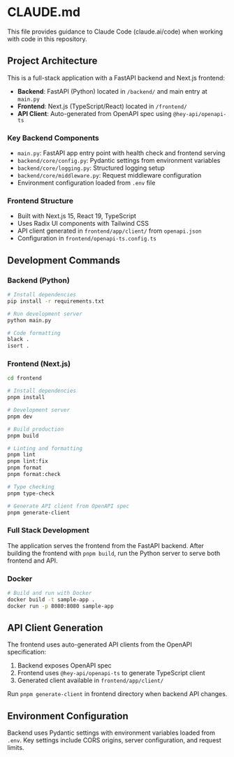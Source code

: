 # CLAUDE.md

This file provides guidance to Claude Code (claude.ai/code) when working with code in this repository.

## Project Architecture

This is a full-stack application with a FastAPI backend and Next.js frontend:

- **Backend**: FastAPI (Python) located in `/backend/` and main entry at `main.py`
- **Frontend**: Next.js (TypeScript/React) located in `/frontend/`
- **API Client**: Auto-generated from OpenAPI spec using `@hey-api/openapi-ts`

### Key Backend Components

- `main.py`: FastAPI app entry point with health check and frontend serving
- `backend/core/config.py`: Pydantic settings from environment variables
- `backend/core/logging.py`: Structured logging setup
- `backend/core/middleware.py`: Request middleware configuration
- Environment configuration loaded from `.env` file

### Frontend Structure

- Built with Next.js 15, React 19, TypeScript
- Uses Radix UI components with Tailwind CSS
- API client generated in `frontend/app/client/` from `openapi.json`
- Configuration in `frontend/openapi-ts.config.ts`

## Development Commands

### Backend (Python)
```bash
# Install dependencies
pip install -r requirements.txt

# Run development server
python main.py

# Code formatting
black .
isort .
```

### Frontend (Next.js)
```bash
cd frontend

# Install dependencies
pnpm install

# Development server
pnpm dev

# Build production
pnpm build

# Linting and formatting
pnpm lint
pnpm lint:fix
pnpm format
pnpm format:check

# Type checking
pnpm type-check

# Generate API client from OpenAPI spec
pnpm generate-client
```

### Full Stack Development

The application serves the frontend from the FastAPI backend. After building the frontend with `pnpm build`, run the Python server to serve both frontend and API.

### Docker

```bash
# Build and run with Docker
docker build -t sample-app .
docker run -p 8080:8080 sample-app
```

## API Client Generation

The frontend uses auto-generated API clients from the OpenAPI specification:
1. Backend exposes OpenAPI spec
2. Frontend uses `@hey-api/openapi-ts` to generate TypeScript client
3. Generated client available in `frontend/app/client/`

Run `pnpm generate-client` in frontend directory when backend API changes.

## Environment Configuration

Backend uses Pydantic settings with environment variables loaded from `.env`. Key settings include CORS origins, server configuration, and request limits.